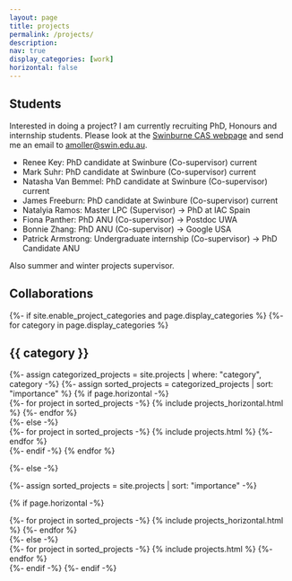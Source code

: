 ```yaml
---
layout: page
title: projects
permalink: /projects/
description: 
nav: true
display_categories: [work]
horizontal: false
---
```


## Students
Interested in doing a project? I am currently recruiting PhD, Honours and internship students. Please look at the [Swinburne CAS webpage](https://astronomy.swin.edu.au/study/phdprojects.html) and send me an email to <a href="mailto:amoller@swin.edu.au">amoller@swin.edu.au</a>.

* Renee Key: PhD candidate at Swinbure (Co-supervisor) current
* Mark Suhr: PhD candidate at Swinbure (Co-supervisor) current
* Natasha Van Bemmel: PhD candidate at Swinbure (Co-supervisor) current
* James Freeburn: PhD candidate at Swinbure (Co-supervisor) current
* Natalyia Ramos: Master LPC (Supervisor) -> PhD at IAC Spain
* Fiona Panther: PhD ANU (Co-supervisor) -> Postdoc UWA
* Bonnie Zhang: PhD ANU (Co-supervisor) -> Google USA
* Patrick Armstrong: Undergraduate internship (Co-supervisor) -> PhD Candidate ANU

Also summer and winter projects supervisor.

## Collaborations

<div class="projects">
{%- if site.enable_project_categories and page.display_categories %}
  <!-- Display categorized projects -->
  {%- for category in page.display_categories %}
  <h2 class="category">{{ category }}</h2>
  {%- assign categorized_projects = site.projects | where: "category", category -%}
  {%- assign sorted_projects = categorized_projects | sort: "importance" %}
  <!-- Generate cards for each project -->
  {% if page.horizontal -%}
  <div class="container">
    <div class="row row-cols-2">
    {%- for project in sorted_projects -%}
      {% include projects_horizontal.html %}
    {%- endfor %}
    </div>
  </div>
  {%- else -%}
  <div class="grid">
    {%- for project in sorted_projects -%}
      {% include projects.html %}
    {%- endfor %}
  </div>
  {%- endif -%}
  {% endfor %}

{%- else -%}
<!-- Display projects without categories -->
  {%- assign sorted_projects = site.projects | sort: "importance" -%}
  <!-- Generate cards for each project -->
  {% if page.horizontal -%}
  <div class="container">
    <div class="row row-cols-2">
    {%- for project in sorted_projects -%}
      {% include projects_horizontal.html %}
    {%- endfor %}
    </div>
  </div>
  {%- else -%}
  <div class="grid">
    {%- for project in sorted_projects -%}
      {% include projects.html %}
    {%- endfor %}
  </div>
  {%- endif -%}
{%- endif -%}
</div>
